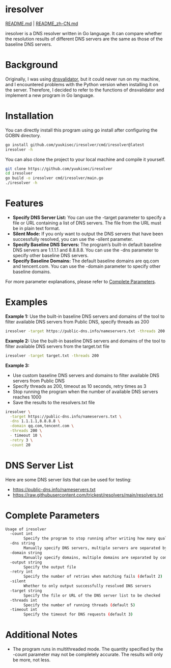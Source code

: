 # iresolver

[README.md](./README.md) | [README_zh-CN.md](./README_zh-CN.md)

iresolver is a DNS resolver written in Go language. It can compare whether the resolution results of different DNS servers are the same as those of the baseline DNS servers.

# Background

Originally, I was using [dnsvalidator](https://github.com/vortexau/dnsvalidator), but it could never run on my machine, and I encountered problems with the Python version when installing it on the server. Therefore, I decided to refer to the functions of dnsvalidator and implement a new program in Go language.

# Installation

You can directly install this program using go install after configuring the GOBIN directory.

```bash
go install github.com/yuukisec/iresolver/cmd/iresolver@latest
iresolver -h
```

You can also clone the project to your local machine and compile it yourself.

```bash
git clone https://github.com/yuukisec/iresolver
cd iresolver
go build -o iresolver cmd/iresolver/main.go
./iresolver -h
```

# Features

- **Specify DNS Server List:** You can use the -target parameter to specify a file or URL containing a list of DNS servers. The file from the URL must be in plain text format.
- **Silent Mode:** If you only want to output the DNS servers that have been successfully resolved, you can use the -silent parameter.
- **Specify Baseline DNS Servers:** The program’s built-in default baseline DNS servers are 1.1.1.1 and 8.8.8.8. You can use the -dns parameter to specify other baseline DNS servers.
- **Specify Baseline Domains:** The default baseline domains are qq.com and tencent.com. You can use the -domain parameter to specify other baseline domains.

For more parameter explanations, please refer to [Complete Parameters](#complete-parameters).

# Examples

**Example 1:** Use the built-in baseline DNS servers and domains of the tool to filter available DNS servers from Public DNS, specify threads as 200

```bash
iresolver -target https://public-dns.info/nameservers.txt -threads 200
```

**Example 2:** Use the built-in baseline DNS servers and domains of the tool to filter available DNS servers from the target.txt file

```bash
iresolver -target target.txt -threads 200
```

**Example 3:**

- Use custom baseline DNS servers and domains to filter available DNS servers from Public DNS
- Specify threads as 200, timeout as 10 seconds, retry times as 3
- Stop running the program when the number of available DNS servers reaches 1000
- Save the results to the resolvers.txt file

```bash
iresolver \
  -target https://public-dns.info/nameservers.txt \
  -dns 1.1.1.1,8.8.8.8 \
  -domain qq.com,tencent.com \
  -threads 200 \
  - timeout 10 \
  -retry 3 \
  -count 20
```

# DNS Server List

Here are some DNS server lists that can be used for testing:

- https://public-dns.info/nameservers.txt
- https://raw.githubusercontent.com/trickest/resolvers/main/resolvers.txt

# Complete Parameters

```bash
Usage of iresolver
  -count int
    	Specify the program to stop running after writing how many qualified domain servers (default 65535)
  -dns string
    	Manually specify DNS servers, multiple servers are separated by commas (default "1.1.1.1,8.8.8.8")
  -domain string
    	Manually specify domains, multiple domains are separated by commas (default "qq.com,tencent.com")
  -output string
    	Specify the output file
  -retry int
    	Specify the number of retries when matching fails (default 2)
  -silent
    	Whether to only output successfully resolved DNS servers
  -target string
    	Specify the file or URL of the DNS server list to be checked
  -threads int
    	Specify the number of running threads (default 5)
  -timeout int
    	Specify the timeout for DNS requests (default 3)
```

# Additional Notes

- The program runs in multithreaded mode. The quantity specified by the -count parameter may not be completely accurate. The results will only be more, not less.